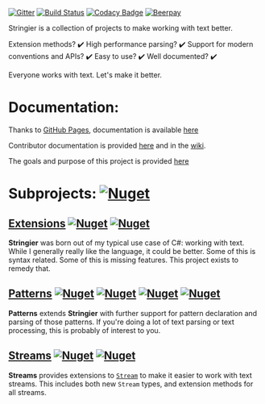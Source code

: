 ﻿[![Gitter](https://badges.gitter.im/Stringier/community.svg)](https://gitter.im/Stringier/community?utm_source=badge&utm_medium=badge&utm_campaign=pr-badge)
[![Build Status](https://dev.azure.com/p-kell/Stringier/_apis/build/status/Entomy.Stringier?branchName=master)](https://dev.azure.com/p-kell/Stringier/_build/latest?definitionId=2&branchName=master)
[![Codacy Badge](https://api.codacy.com/project/badge/Grade/02ab838da67f4c929ef985b3f7d8a732)](https://www.codacy.com/app/Entomy/Stringier?utm_source=github.com&amp;utm_medium=referral&amp;utm_content=Entomy/Stringier&amp;utm_campaign=Badge_Grade)
[![Beerpay](https://img.shields.io/beerpay/Entomy/Stringier.svg)](https://beerpay.io/Entomy/Stringier)

Stringier is a collection of projects to make working with text better.

Extension methods? ✔️ High performance parsing? ✔️ Support for modern conventions and APIs? ✔️ Easy to use? ✔️ Well documented? ✔️

Everyone works with text. Let's make it better.

# Documentation:

Thanks to [GitHub Pages](https://pages.github.com/), documentation is available [here](https://entomy.github.io/Stringier/)

Contributor documentation is provided [here](https://github.com/Entomy/Stringier/blob/master/CONTRIBUTING.md) and in the [wiki](https://github.com/Entomy/Stringier/wiki).

The goals and purpose of this project is provided [here](https://github.com/Entomy/Stringier/blob/master/GOALS_AND_PURPOSE.md)

# Subprojects: [![Nuget](https://img.shields.io/nuget/dt/Stringier?label=Meta%20Package&logo=nuget)](https://www.nuget.org/packages/Stringier/)

## [Extensions](https://github.com/Entomy/Stringier/tree/master/Extensions) [![Nuget](https://img.shields.io/nuget/dt/Stringier.Extensions.svg?label=Extensions&logo=Nuget)](https://www.nuget.org/packages/Stringier.Extensions/) [![Nuget](https://img.shields.io/nuget/dt/Stringier.Extensions.FSharp?label=F%23%20&logo=nuget)](https://www.nuget.org/packages/Stringier.Extensions.FSharp/)

**Stringier** was born out of my typical use case of C#: working with text. While I generally really like the language, it could be better. Some of this is syntax related. Some of this is missing features. This project exists to remedy that.

## [Patterns](https://github.com/Entomy/Stringier/tree/master/Patterns) [![Nuget](https://img.shields.io/nuget/dt/Stringier.Patterns.svg?label=Patterns&logo=nuget)](https://www.nuget.org/packages/Stringier.Patterns/) [![Nuget](https://img.shields.io/nuget/dt/Stringier.Patterns.FSharp?label=F%23%20&logo=nuget)](https://www.nuget.org/packages/Stringier.Patterns.FSharp/) [![Nuget](https://img.shields.io/nuget/dt/Stringier.Patterns.MSTest?label=MSTest&logo=nuget)](https://www.nuget.org/packages/Stringier.Patterns.MSTest/) [![Nuget](https://img.shields.io/nuget/dt/Stringier.Patterns.MSTest?label=NUnit&logo=nuget)](https://www.nuget.org/packages/Stringier.Patterns.NUnit/)

**Patterns** extends **Stringier** with further support for pattern declaration and parsing of those patterns. If you're doing a lot of text parsing or text processing, this is probably of interest to you.

## [Streams](https://github.com/Entomy/Stringier/tree/master/Streams) [![Nuget](https://img.shields.io/nuget/dt/Stringier.Streams?label=Streams&logo=nuget)](https://www.nuget.org/packages/Stringier.Streams/) [![Nuget](https://img.shields.io/nuget/dt/Stringier.Streams.FSharp?label=F%23&logo=nuget)](https://www.nuget.org/packages/Stringier.Streams.FSharp/)

**Streams** provides extensions to [`Stream`](https://docs.microsoft.com/en-us/dotnet/api/system.io.stream) to make it easier to work with text streams. This includes both new `Stream` types, and extension methods for all streams.
